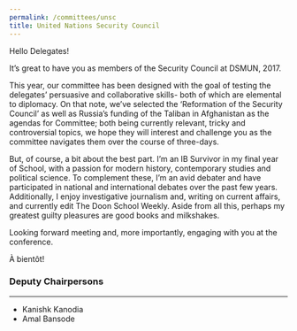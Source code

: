 ```yaml
---
permalink: /committees/unsc
title: United Nations Security Council
---
```


Hello Delegates!

It’s great to have you as members of the Security Council at DSMUN, 2017.

This year, our committee has been designed with the goal of testing the delegates’ persuasive and collaborative skills- both of which are elemental to diplomacy. On that note, we’ve selected the ‘Reformation of the Security Council’ as well as Russia’s funding of the Taliban in Afghanistan as the agendas for Committee; both being currently relevant, tricky and controversial topics, we hope they will interest and challenge you as the committee navigates them over the course of three-days.

But, of course, a bit about the best part. I’m an IB Survivor in my final year of School, with a passion for modern history, contemporary studies and political science. To complement these, I’m an avid debater and have participated in national and international debates over the past few years. Additionally, I enjoy investigative journalism and, writing on current affairs, and currently edit The Doon School Weekly. Aside from all this, perhaps my greatest guilty pleasures are good books and milkshakes.

Looking forward meeting and, more importantly, engaging with you at the conference.

À bientôt!

### Deputy Chairpersons
<hr>

- Kanishk Kanodia
- Amal Bansode
